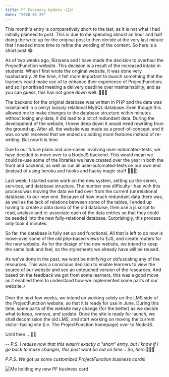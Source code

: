 ```yaml
---
title: PF February Update ⚡️🧙🏽‍♂️
date: "2020-02-29"
---
```


This month's entry is comparatively short to the last, as it is not what I had initially planned to post. This is due to me spending almost an hour and half doing the write up for the original post to then decide at the very last minute that I needed more time to refine the wording of the content. So here is a short post 😂

As of two weeks ago, Rizwana and I have made the decision to overhaul the ProjectFunction website. This decision is a result of the increased intake in students. When I first wrote the original website, It was done very haphazardly. At the time, it felt more important to launch something that the learners could make use of to enhance their experience of ProjectFunction; and so I prioritised meeting a delivery deadline over maintainability, and as you can guess, this has not gone down well. 🤦🏽‍♂️

The backend for the original database was written in PHP and the data was maintained in a (very) _loosely_ relational MySQL database. Even though this allowed me to make changes to the database structure within minutes without losing any data, it did lead to a lot of redundant data. During the development of the website, I knew deep down it would need rewriting from the ground up. After all, the website was made as a proof-of-concept, and it was so well received that we ended up adding more features instead of re-writing. But now it is time.

Due to our future plans and use-cases involving user-automated-tests, we have decided to move over to a NodeJS backend. This would mean we could re-use some of the libraries we have created over the year in both the front and backend, as well as run all user-automated-tests on our own end (instead of using heroku and hooks and hacky magic stuff 🧙🏽‍♂️)

Last week, I started some work on the new system, setting up the server, services, and database structure. The number one difficulty I had with this process was moving the data we had over from the current (un)relational database, to our new one. Because of how much redundant data there was, as well as the lack of relations between some of the tables, I ended up having to create a data dump of the old database, then use a js script to read, analyse and re-associate each of the data entries so that they could be seeded into the new fully-relational database. Surprisingly, this process only took 4 minutes.

So far, the database is fully set up and functional. All that is left to do now is move-over some of the old php-based views to EJS, and create routers for the new website. As for the design of the new website, we intend to keep the same look and feel, so the stylesheets we already have will be reused.

As we've done in the past, we wont be minifying or obfuscating any of the resources. This was a conscious decision to enable learners to view the source of our website and see an untouched version of the resources. And based on the feedback we got from some learners, this was a good move as it enabled them to understand how we implemented some parts of our website.⚡️

Over the next few weeks, we intend on working solely on the LMS side of the ProjectFunction website, so that it is ready for use in June. During this time, some parts of the website may change (for the better) as we decide what to keep, remove, and update. Once the site is ready for launch, we shall decomission the old LMS, and start working on moving the current visitor-facing site (i.e. The ProjectFunction homepage) over to NodeJS.

Until then... ✌🏽

--
_P.S. I realise now that this wasn't exactly a "short" entry, but I know if I go back to make changes, this post wont be out on time... So, here_ 🤷🏽‍♂️

_P.P.S. We got us some customized ProjectFunction business cards!_


![Me holding my new PF business card](/images/business_card_1.jpeg)